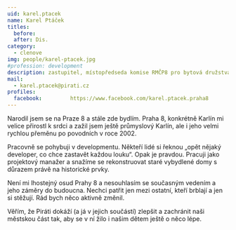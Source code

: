 ```yaml
---
uid: karel.ptacek
name: Karel Ptáček
titles:
  before:
  after: Dis.
category: 
  - clenove
img: people/karel-ptacek.jpg 
#profession: development
description: zastupitel, místopředseda komise RMČP8 pro bytová družstva a SVJ, člen komise RMČP8 pro územní rozvoj a památkovou péči
mail: 
  - karel.ptacek@pirati.cz
profiles:
  facebook: 		https://www.facebook.com/karel.ptacek.praha8
---
```


Narodil jsem se na Praze 8 a stále zde bydlím. Praha 8, konkrétně Karlín mi velice přirostl k srdci a zažil jsem ještě průmyslový Karlín, ale i jeho velmi rychlou přeměnu po povodních v roce 2002.

Pracovně se pohybuji v developmentu. Někteří lidé si řeknou „opět nějaký developer, co chce zastavět každou louku“. Opak je pravdou. Pracuji jako projektový manažer a snažíme se rekonstruovat staré vybydlené domy s důrazem právě na historické prvky.

Není mi lhostejný osud Prahy 8 a nesouhlasím se současným vedením a jeho záměry do budoucna. Nechci patřit jen mezi ostatní, kteří brblají a jen si stěžují. Rád bych něco aktivně změnil.

Věřím, že Piráti dokáží (a já v jejich součástí) zlepšit a zachránit naši městskou část tak, aby se v ní žilo i našim dětem ještě o něco lépe.
